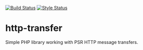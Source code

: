 [![Build Status](https://travis-ci.org/slepic/http-transfer.svg?branch=master)](https://travis-ci.org/slepic/http-transfer)
[![Style Status](https://styleci.io/repos/184416277/shield)](https://styleci.io/repos/184416277)

# http-transfer
Simple PHP library working with PSR HTTP message transfers.

